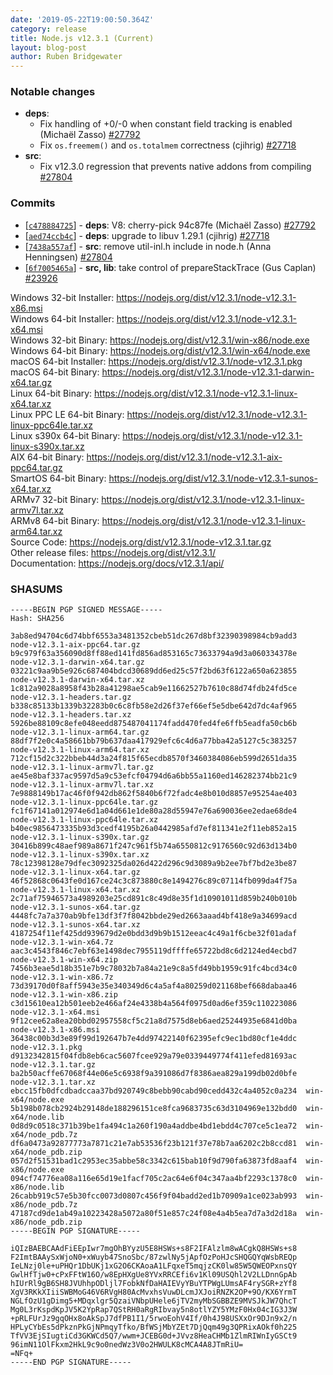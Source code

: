 ```yaml
---
date: '2019-05-22T19:00:50.364Z'
category: release
title: Node.js v12.3.1 (Current)
layout: blog-post
author: Ruben Bridgewater
---
```


### Notable changes

- **deps**:
  - Fix handling of +0/-0 when constant field tracking is enabled (Michaël Zasso) [#27792](https://github.com/nodejs/node/pull/27792)
  - Fix `os.freemem()` and `os.totalmem` correctness (cjihrig) [#27718](https://github.com/nodejs/node/pull/27718)
- **src**:
  - Fix v12.3.0 regression that prevents native addons from compiling [#27804](https://github.com/nodejs/node/pull/27804)

### Commits

- [[`c478884725`](https://github.com/nodejs/node/commit/c478884725)] - **deps**: V8: cherry-pick 94c87fe (Michaël Zasso) [#27792](https://github.com/nodejs/node/pull/27792)
- [[`aed74ccb4c`](https://github.com/nodejs/node/commit/aed74ccb4c)] - **deps**: upgrade to libuv 1.29.1 (cjihrig) [#27718](https://github.com/nodejs/node/pull/27718)
- [[`7438a557af`](https://github.com/nodejs/node/commit/7438a557af)] - **src**: remove util-inl.h include in node.h (Anna Henningsen) [#27804](https://github.com/nodejs/node/pull/27804)
- [[`6f7005465a`](https://github.com/nodejs/node/commit/6f7005465a)] - **src, lib**: take control of prepareStackTrace (Gus Caplan) [#23926](https://github.com/nodejs/node/pull/23926)

Windows 32-bit Installer: https://nodejs.org/dist/v12.3.1/node-v12.3.1-x86.msi \
Windows 64-bit Installer: https://nodejs.org/dist/v12.3.1/node-v12.3.1-x64.msi \
Windows 32-bit Binary: https://nodejs.org/dist/v12.3.1/win-x86/node.exe \
Windows 64-bit Binary: https://nodejs.org/dist/v12.3.1/win-x64/node.exe \
macOS 64-bit Installer: https://nodejs.org/dist/v12.3.1/node-v12.3.1.pkg \
macOS 64-bit Binary: https://nodejs.org/dist/v12.3.1/node-v12.3.1-darwin-x64.tar.gz \
Linux 64-bit Binary: https://nodejs.org/dist/v12.3.1/node-v12.3.1-linux-x64.tar.xz \
Linux PPC LE 64-bit Binary: https://nodejs.org/dist/v12.3.1/node-v12.3.1-linux-ppc64le.tar.xz \
Linux s390x 64-bit Binary: https://nodejs.org/dist/v12.3.1/node-v12.3.1-linux-s390x.tar.xz \
AIX 64-bit Binary: https://nodejs.org/dist/v12.3.1/node-v12.3.1-aix-ppc64.tar.gz \
SmartOS 64-bit Binary: https://nodejs.org/dist/v12.3.1/node-v12.3.1-sunos-x64.tar.xz \
ARMv7 32-bit Binary: https://nodejs.org/dist/v12.3.1/node-v12.3.1-linux-armv7l.tar.xz \
ARMv8 64-bit Binary: https://nodejs.org/dist/v12.3.1/node-v12.3.1-linux-arm64.tar.xz \
Source Code: https://nodejs.org/dist/v12.3.1/node-v12.3.1.tar.gz \
Other release files: https://nodejs.org/dist/v12.3.1/ \
Documentation: https://nodejs.org/docs/v12.3.1/api/

### SHASUMS

```
-----BEGIN PGP SIGNED MESSAGE-----
Hash: SHA256

3ab8ed94704c6d74bbf6553a3481352cbeb51dc267d8bf32390398984cb9add3  node-v12.3.1-aix-ppc64.tar.gz
b9c979f63a356090d8ff88ed141fd856ad853165c73633794a9d3a060334378e  node-v12.3.1-darwin-x64.tar.gz
03221c9aa9b5e926c687404bdcd30689dd6ed25c57f2bd63f6122a650a623855  node-v12.3.1-darwin-x64.tar.xz
1c812a9028a8958f43b28a41298ae5cab9e11662527b7610c88d74fdb24fd5ce  node-v12.3.1-headers.tar.gz
b338c85133b1339b32283b0c6c8fb58e2d26f37ef66ef5e5dbe642d7dc4af965  node-v12.3.1-headers.tar.xz
5926be88109c8efe048eedd875487041174fadd470fed4fe6ffb5eadfa50cb6b  node-v12.3.1-linux-arm64.tar.gz
88df7f2e0c4a58661bb79b637daa417929efc6c4d6a77bba42a5127c5c383257  node-v12.3.1-linux-arm64.tar.xz
712cf15d2c322bbeb44d3a24f815f65ecdb8570f3460384086eb599d2651da35  node-v12.3.1-linux-armv7l.tar.gz
ae45e8baf337ac9597d5a9c53efcf04794d6a6bb55a1160ed146282374bb21c9  node-v12.3.1-linux-armv7l.tar.xz
7e9888149b17ac46f0f942db862f5840b6f72fadc4e8b010d8857e95254ae403  node-v12.3.1-linux-ppc64le.tar.gz
fc1f67141a012974e6d1a04d661e1de80a28d55947e76a690036ee2edae68de4  node-v12.3.1-linux-ppc64le.tar.xz
b40ec9856473335b93d3cedf4195b26a0442985afd7ef811341e2f11eb852a15  node-v12.3.1-linux-s390x.tar.gz
30416b899c48aef989a8671f247c961f5b74a6550812c9176560c92d63d134b0  node-v12.3.1-linux-s390x.tar.xz
78c12398128e79dfec3092325da026d422d296c9d3089a9b2ee7bf7bd2e3be87  node-v12.3.1-linux-x64.tar.gz
46f52868c0643fe0d167ce24c3c873880c8e1494276c89c07114fb099da4f75a  node-v12.3.1-linux-x64.tar.xz
2c71af75946573a4989203e25cd891c8c49d8e35f1d10901011d859b240b010b  node-v12.3.1-sunos-x64.tar.gz
4448fc7a7a370ab9bfe13df3f7f8042bbde29ed2663aaad4bf418e9a34699acd  node-v12.3.1-sunos-x64.tar.xz
4187254f11ef425dd939679d2e0bdd3d9b9b1512eeac4c49a1f6cbe32f01adaf  node-v12.3.1-win-x64.7z
aac3c4543f846c7ebf63e1498dec7955119dffffe65722bd8c6d2124ed4ecbd7  node-v12.3.1-win-x64.zip
7456b3eae5d18b351e7b9c78032b7a84a21e9c8a5fd49bb1959c91fc4bcd34c0  node-v12.3.1-win-x86.7z
73d39170d0f8aff5943e35e340349d6c4a5af4a80259d021168bef668dabaa46  node-v12.3.1-win-x86.zip
c3d15610ea12b501eeb2e466af24e4338b4a564f0975d0ad6ef359c110223086  node-v12.3.1-x64.msi
9f12cee62a8ea20bbd02957558cf5c21a8d7575d8eb6aed25244935e6841d0ba  node-v12.3.1-x86.msi
36438c00b3d3e89f99d192647b7e4dd97422140f62395efc9ec1bd80cf1e4ddc  node-v12.3.1.pkg
d9132342815f04fdb8eb6cac5607fcee929a79e0339449774f411efed81693ac  node-v12.3.1.tar.gz
ba2b50acffe67068f44e06e5c6938f9a391086d7f8386aea829a199db02d0bfe  node-v12.3.1.tar.xz
ebcc15fb0dfcdbadccaa37bd920749c8bebb90cabd90cedd432c4a4052c0a234  win-x64/node.exe
5b198b078cb2924b29148de188296151ce8fca9683735c63d3104969e132bdd0  win-x64/node.lib
0d8d9c0518c371b39be1fa494c1a260f190a4addbe4bd1ebdd4c707ce5c1ea72  win-x64/node_pdb.7z
df6a0473a92877773a7871c21e7ab53536f23b121f37e78b7aa6202c2b8ccd81  win-x64/node_pdb.zip
057d2f51531bad1c2953ec35abbe58c3342c615bab10f9d790fa63873fd8aaf4  win-x86/node.exe
094cf74776ea08a116e65d19e1facf705c2ac64e6f04c347aa4bf2293c1378c0  win-x86/node.lib
26cabb919c57e5b30fcc0073d0807c456f9f04badd2ed1b70909a1ce023ab993  win-x86/node_pdb.7z
47187cd9de1ab49a10223428a5072a80f51e857c24f08e4a4b5ea7d7a3d2d18a  win-x86/node_pdb.zip
-----BEGIN PGP SIGNATURE-----

iQIzBAEBCAAdFiEEpIwr7mgOhBYyzU5E8HSWs+s8F2IFAlzlm8wACgkQ8HSWs+s8
F2ImtBAAySxWjoN0+xWuyb47SnoSbc/87zwlNy5jApfOzPoHJcSHQGQYqWsbREQp
IeLNzj0le+uPHQr1DbUKj1xG2O6CKAoaA1LFqxeT5mqjzCK0lw85W5QWEOPxnsQY
GwlHfTjw0+cPxFFtW16O/w8EpHXgUe8YVxRRCEfi6v1Kl09USQhl2V2LLDnnGpAb
hIUrRl9gB6SH8JVUhhpODljl7FobkNfDaHAIEVyYBuYTPWgLUmsAF4rySGR+zYf8
XgV3RKkXIiiSWBMoG46V6RVgH80AcMvxhsVuwDLcmJXJoiRNZK2OP+9O/KX6YrmT
NGLfOzU1gDimg5+MDqxlgr5QzaiVNbpUHele6jTV2myMbSGBBZE9MVSJkJW7QhcT
Mg0L3rKspdKpJV5K2YpRap7QStRH0aRgRIbvay5n8otlYZY5YMzF0Hx04cIG3J3W
+pRLFUrJz9gqOHx8oAkSpJ7dfPB1I1/5rwoEohV4If/0h4J98USXxOr9DJn9x2/n
HPLyCYbEs5dPkznPkGjNPmqyTfko/BfWSjMbYZEt7DjQqm49g3QPRixAOkf0h225
TfVV3EjSIugtiCd3GKWCd5Q7/wwm+JCEBG0d+JVvz8HeaCHMb1ZlmRIWnIyGSCt9
96imN11OlFkxm2HkL9c9o0nedWz3V0o2HWULK8cMCA4A8JTmRiU=
=NFq+
-----END PGP SIGNATURE-----

```
